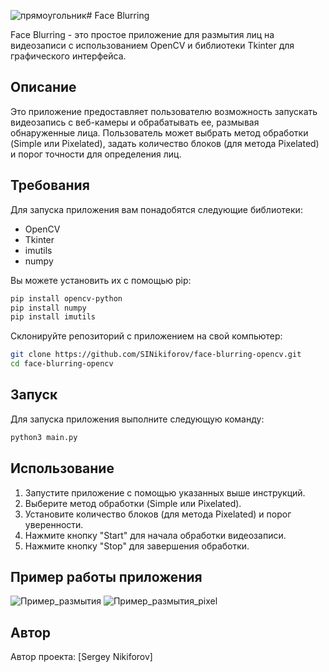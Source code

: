 ![прямоугольник](https://github.com/SINikiforov/face-blurring-opencv/assets/117852442/6bafa580-d304-469d-a720-d43e1808c012)# Face Blurring

Face Blurring - это простое приложение для размытия лиц на видеозаписи с использованием OpenCV и библиотеки Tkinter для графического интерфейса.

## Описание

Это приложение предоставляет пользователю возможность запускать видеозапись с веб-камеры и обрабатывать ее, размывая обнаруженные лица. Пользователь может выбрать метод обработки (Simple или Pixelated), задать количество блоков (для метода Pixelated) и порог точности для определения лиц.

## Требования

Для запуска приложения вам понадобятся следующие библиотеки:

- OpenCV
- Tkinter
- imutils
- numpy

Вы можете установить их с помощью pip:

```bash
pip install opencv-python
pip install numpy
pip install imutils
```

Склонируйте репозиторий с приложением на свой компьютер:
```bash
git clone https://github.com/SINikiforov/face-blurring-opencv.git
cd face-blurring-opencv
```

## Запуск

Для запуска приложения выполните следующую команду:

```bash
python3 main.py
```

## Использование

1. Запустите приложение с помощью указанных выше инструкций.
2. Выберите метод обработки (Simple или Pixelated).
3. Установите количество блоков (для метода Pixelated) и порог уверенности.
4. Нажмите кнопку "Start" для начала обработки видеозаписи.
5. Нажмите кнопку "Stop" для завершения обработки.

## Пример работы приложения

![Пример_размытия](https://github.com/SINikiforov/face-blurring-opencv/assets/117852442/b4f3eb4c-cba2-443c-8c95-83f3544354da)
![Пример_размытия_pixel](https://github.com/SINikiforov/face-blurring-opencv/assets/117852442/45d2d75e-bbf8-41ff-afc3-5b0be64bdd29)

## Автор

Автор проекта: [Sergey Nikiforov]

